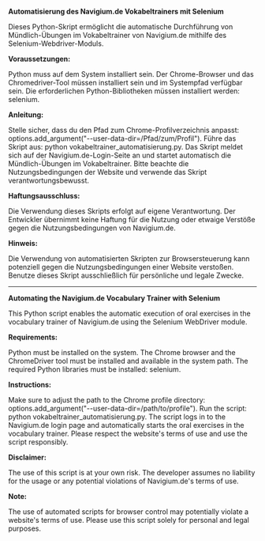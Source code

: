 **Automatisierung des Navigium.de Vokabeltrainers mit Selenium**

  Dieses Python-Skript ermöglicht die automatische Durchführung von Mündlich-Übungen im Vokabeltrainer von Navigium.de mithilfe des Selenium-Webdriver-Moduls.

**Voraussetzungen:**

  Python muss auf dem System installiert sein.
  Der Chrome-Browser und das Chromedriver-Tool müssen installiert sein und im Systempfad verfügbar sein.
  Die erforderlichen Python-Bibliotheken müssen installiert werden: selenium.
  
**Anleitung:**

  Stelle sicher, dass du den Pfad zum Chrome-Profilverzeichnis anpasst: options.add_argument("--user-data-dir=/Pfad/zum/Profil").
  Führe das Skript aus: python vokabeltrainer_automatisierung.py.
  Das Skript meldet sich auf der Navigium.de-Login-Seite an und startet automatisch die Mündlich-Übungen im Vokabeltrainer.
  Bitte beachte die Nutzungsbedingungen der Website und verwende das Skript verantwortungsbewusst.
  
**Haftungsausschluss:**

  Die Verwendung dieses Skripts erfolgt auf eigene Verantwortung. Der Entwickler übernimmt keine Haftung für die Nutzung oder etwaige Verstöße gegen die Nutzungsbedingungen von Navigium.de.

**Hinweis:**

  Die Verwendung von automatisierten Skripten zur Browsersteuerung kann potenziell gegen die Nutzungsbedingungen einer Website verstoßen. Benutze dieses Skript ausschließlich für persönliche und legale Zwecke.


**   **





**Automating the Navigium.de Vocabulary Trainer with Selenium**

  This Python script enables the automatic execution of oral exercises in the vocabulary trainer of Navigium.de using the Selenium WebDriver module.

**Requirements:**
  
  Python must be installed on the system.
  The Chrome browser and the ChromeDriver tool must be installed and available in the system path.
  The required Python libraries must be installed: selenium.
  
**Instructions:**
  
  Make sure to adjust the path to the Chrome profile directory: options.add_argument("--user-data-dir=/path/to/profile").
  Run the script: python vokabeltrainer_automatisierung.py.
  The script logs in to the Navigium.de login page and automatically starts the oral exercises in the vocabulary trainer.
  Please respect the website's terms of use and use the script responsibly.
  
**Disclaimer:**

The use of this script is at your own risk. The developer assumes no liability for the usage or any potential violations of Navigium.de's terms of use.

**Note:**
  
  The use of automated scripts for browser control may potentially violate a website's terms of use. Please use this script solely for personal and legal purposes.
